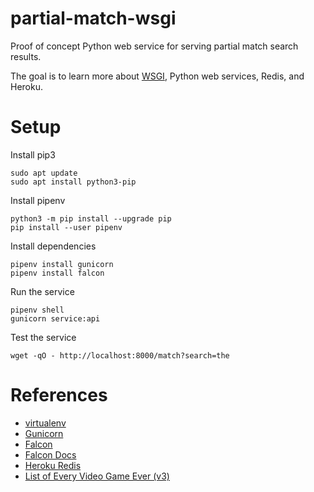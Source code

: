 # partial-match-wsgi

Proof of concept Python web service for serving partial match search results.

The goal is to learn more about [WSGI](https://en.wikipedia.org/wiki/Web_Server_Gateway_Interface), Python web services, Redis, and Heroku.

# Setup

Install pip3
```
sudo apt update
sudo apt install python3-pip
```

Install pipenv
```
python3 -m pip install --upgrade pip
pip install --user pipenv
```

Install dependencies
```
pipenv install gunicorn
pipenv install falcon
```

Run the service
```
pipenv shell
gunicorn service:api
```

Test the service
```
wget -qO - http://localhost:8000/match?search=the
```

# References

* [virtualenv](https://docs.python-guide.org/dev/virtualenvs/)
* [Gunicorn](https://gunicorn.org/)
* [Falcon](http://falconframework.org/)
* [Falcon Docs](https://falcon.readthedocs.io/en/stable/)
* [Heroku Redis](https://devcenter.heroku.com/categories/heroku-redis)
* [List of Every Video Game Ever (v3)](https://pastebin.com/DG1CsVXk)
